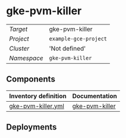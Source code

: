 # gke-pvm-killer 

|  |  |
| --- | --- |
| *Target* | gke-pvm-killer |
| *Project*     | `example-gce-project`|
| *Cluster*     |  'Not defined'  |
| *Namespace*   | `gke-pvm-killer` |

## Components
| Inventory definition | Documentation |
| --- | --- |
|[gke-pvm-killer.yml](../../inventory/classes/components/gke-pvm-killer.yml)| [gke-pvm-killer](gke-pvm-killer-readme.md)|

## Deployments
